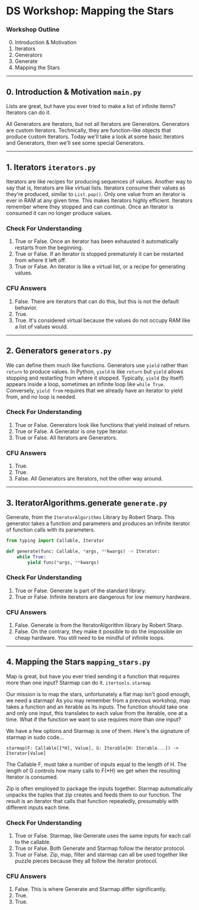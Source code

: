 # DS Workshop: Mapping the Stars

### Workshop Outline
0. Introduction & Motivation
1. Iterators
2. Generators
3. Generate
4. Mapping the Stars


---
## 0. Introduction & Motivation `main.py`
Lists are great, but have you ever tried to make a list of infinite items? Iterators can do it.

All Generators are Iterators, but not all Iterators are Generators. Generators are custom Iterators. Technically, they are function-like objects that produce custom Iterators. Today we'll take a look at some basic Iterators and Generators, then we'll see some special Generators.


---
## 1. Iterators `iterators.py`
Iterators are like recipes for producing sequences of values. Another way to say that is, Iterators are like virtual lists. Iterators consume their values as they're produced, similar to `List.pop()`. Only one value from an iterator is ever in RAM at any given time. This makes Iterators highly efficient. Iterators remember where they stopped and can continue. Once an Iterator is consumed it can no longer produce values.

### Check For Understanding
1. True or False. Once an iterator has been exhausted it automatically restarts from the beginning.
2. True or False. If an iterator is stopped prematurely it can be restarted from where it left off.
3. True or False. An iterator is like a virtual list, or a recipe for generating values.

### CFU Answers
1. False. There are iterators that can do this, but this is not the default behavior.
2. True.
3. True. It's considered virtual because the values do not occupy RAM like a list of values would.


---
## 2. Generators `generators.py`
We can define them much like functions. Generators use `yield` rather than `return` to produce values. In Python, `yield` is like `return` but `yield` allows stopping and restarting from where it stopped. Typically, `yield` (by itself) appears inside a loop, sometimes an infinite loop like `while True`. Conversely, `yield from` requires that we already have an iterator to yield from, and no loop is needed.

### Check For Understanding
1. True or False. Generators look like functions that yield instead of return.
2. True or False. A Generator is one type Iterator.
3. True or False. All Iterators are Generators.

### CFU Answers
1. True.
2. True.
3. False. All Generators are Iterators, not the other way around.

---
## 3. IteratorAlgorithms.generate `generate.py`
Generate, from the `IteratorAlgorithms` Library by Robert Sharp. This generator takes a function and parameters and produces an infinite iterator of function calls with its parameters.

```python
from typing import Callable, Iterator

def generate(func: Callable, *args, **kwargs) -> Iterator:
    while True:
        yield func(*args, **kwargs)
```

### Check For Understanding
1. True or False. Generate is part of the standard library.
2. True or False. Infinite iterators are dangerous for low memory hardware.

### CFU Answers
1. False. Generate is from the IteratorAlgorithm library by Robert Sharp.
2. False. On the contrary, they make it possible to do the impossible on cheap hardware. You still need to be mindful of infinite loops.


---
## 4. Mapping the Stars `mapping_stars.py`
Map is great, but have you ever tried sending it a function that requires more than one input? Starmap can do it. `itertools.starmap`

Our mission is to map the stars, unfortunately a flat map isn't good enough, we need a starmap! As you may remember from a previous workshop, map takes a function and an iterable as its inputs. The function should take one and only one input, this translates to each value from the iterable, one at a time. What if the function we want to use requires more than one input? 

We have a few options and Starmap is one of them. Here's the signature of starmap in sudo code...

```
starmap(F: Callable[[*H], Value], G: Iterable[H: Iterable...]) -> Iterator[Value]
```

The Callable F, must take a number of inputs equal to the length of H. The length of G controls how many calls to F(*H) we get when the resulting Iterator is consumed.

Zip is often employed to package the inputs together. Starmap automatically unpacks the tuples that zip creates and feeds them to our function. The result is an iterator that calls that function repeatedly, presumably with different inputs each time.

### Check For Understanding
1. True or False. Starmap, like Generate uses the same inputs for each call to the callable.
2. True or False. Both Generate and Starmap follow the iterator protocol.
3. True or False. Zip, map, filter and starmap can all be used together like puzzle pieces because they all follow the iterator protocol.

### CFU Answers
1. False. This is where Generate and Starmap differ significantly.
2. True.
3. True.
